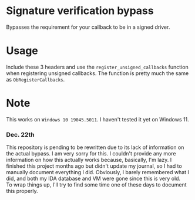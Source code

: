 # Signature verification bypass
Bypasses the requirement for your callback to be in a signed driver.
# Usage
Include these 3 headers and use the `register_unsigned_callbacks` function when registering unsigned callbacks. The function is pretty much the same as `ObRegisterCallbacks`.
# Note
This works on `Windows 10 19045.5011`. I haven't tested it yet on Windows 11.

### Dec. 22th
This repository is pending to be rewritten due to its lack of information on the actual bypass. I am very sorry for this. I couldn't provide any more information on how this actually works because, basically, I'm lazy. I finished this project
months ago but didn't update my journal, so I had to manually document everything I did. Obviously, I barely remembered what I did, and both my IDA database and VM were gone since this is very old. \
To wrap things up, I'll try to find some time one of these days to document this properly.
